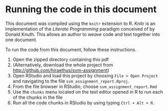 # Running the code in this document
This document was compiled using the `knitr` extension to R. Knitr is an implementation of the *Literate Programming* 
paradigm conceived of by Donald Knuth. This allows an author to *weave* code and text together into one document.

To run the code from this document, follow these instructions.

1. Open the zipped directory containing this pdf
  1. (Alternatively, download the whole project from http://github.com/hiraethus/svm-assignment)
1. Open RStudio and load this project by choosing `File > Open Project` and navigating to the file 
`svm_assignment_report.Rproj`.
1. From the file browser in RStudio, choose `svm_assignment_report.Rmd`
1. Use the `chunks` menu located on the text editor opened in R to run each of the chunks in the file
1. Run all the code chunks in RStudio by using typing `Ctrl + Alt + R`.